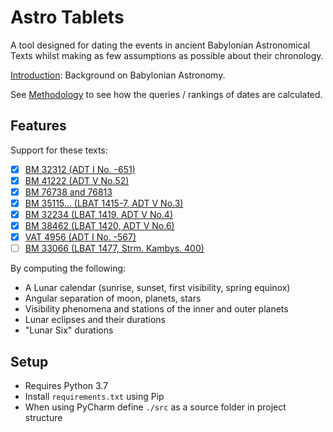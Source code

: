 # Astro Tablets

A tool designed for dating the events in ancient Babylonian Astronomical Texts
whilst making as few assumptions as possible about their chronology. 

[Introduction](./documents/intro.md): Background on Babylonian Astronomy.

See [Methodology](./documents/methodology.md) to see how the queries / rankings of dates
are calculated.

## Features

Support for these texts:
- [X] [BM 32312 (ADT I No. -651)](./documents/bm32312.md)
- [X] [BM 41222 (ADT V No.52)](documents/bm41222.md)
- [X] [BM 76738 and 76813](./documents/bm76738_76813.md)
- [X] [BM 35115... (LBAT 1415-7, ADT V No.3)](documents/bm35115_35789_45640.md)
- [X] [BM 32234 (LBAT 1419, ADT V No.4)](documents/bm32234.md)
- [X] [BM 38462 (LBAT 1420, ADT V No.6)](documents/bm38462.md)
- [X] [VAT 4956 (ADT I No. -567)](./documents/vat4956.md)
- [ ] [BM 33066 (LBAT 1477, Strm. Kambys. 400)](./documents/bm33066.md)

By computing the following:
- A Lunar calendar (sunrise, sunset, first visibility, spring equinox)
- Angular separation of moon, planets, stars
- Visibility phenomena and stations of the inner and outer planets
- Lunar eclipses and their durations
- "Lunar Six" durations

## Setup

- Requires Python 3.7
- Install `requirements.txt` using Pip
- When using PyCharm define `./src` as a source folder in project structure
